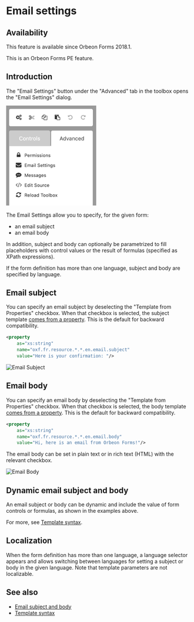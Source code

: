 # Email settings

## Availability

This feature is available since Orbeon Forms 2018.1.

This is an Orbeon Forms PE feature.

## Introduction

The "Email Settings" button under the "Advanced" tab in the toolbox opens the "Email Settings" dialog.

<img src="images/advanced-menu.png" width="245">

The Email Settings allow you to specify, for the given form:

- an email subject
- an email body

In addition, subject and body can optionally be parametrized to fill placeholders with control values or
the result of formulas (specified as XPath expressions).

If the form definition has more than one language, subject and body are specified by language.

## Email subject

You can specify an email subject by deselecting the "Template from Properties" checkbox. When that checkbox is selected, the subject template [comes from a property](/configuration/properties/form-runner-email.md#email-subject-and-body). This is the default for backward compatibility.

```xml
<property 
    as="xs:string"
    name="oxf.fr.resource.*.*.en.email.subject"
    value="Here is your confirmation: "/>
```

![Email Subject](images/email-settings-subject.png)

## Email body

You can specify an email body by deselecting the "Template from Properties" checkbox. When that checkbox is selected, the body template [comes from a property](/configuration/properties/form-runner-email.md#email-subject-and-body). This is the default for backward compatibility.

```xml
<property 
    as="xs:string"
    name="oxf.fr.resource.*.*.en.email.body"
    value="Hi, here is an email from Orbeon Forms!"/>
```

The email body can be set in plain text or in rich text (HTML) with the relevant checkbox.

![Email Body](images/email-settings-body.png)

## Dynamic email subject and body

An email subject or body can be dynamic and include the value of form controls or formulas, as shown in the examples above.

For more, see [Template syntax](template-syntax.md).

## Localization

When the form definition has more than one language, a language selector appears and allows switching between languages for setting a subject or body in the given language. Note that template parameters are not localizable.

## See also

- [Email subject and body](/configuration/properties/form-runner-email.md#email-subject-and-body)
- [Template syntax](template-syntax.md)
